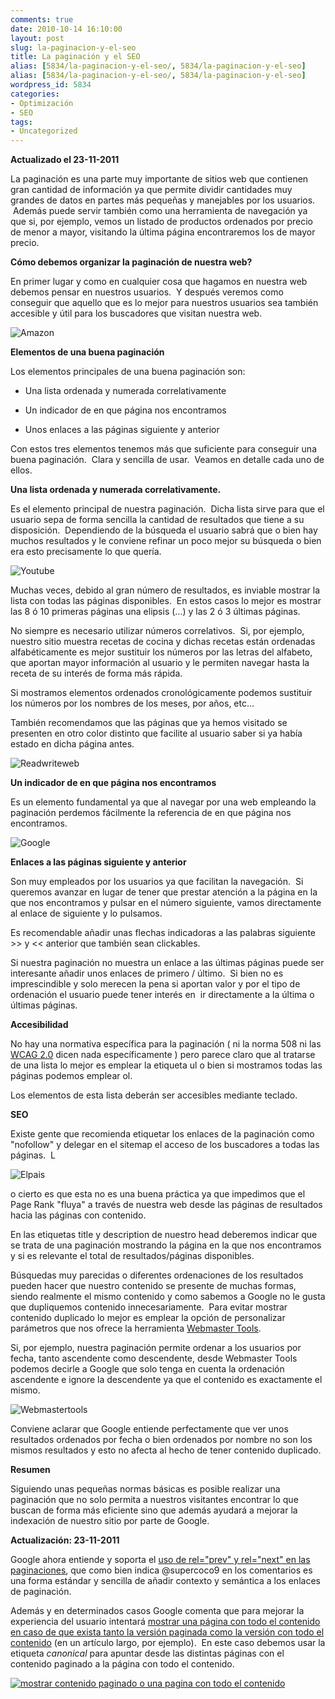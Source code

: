 ```yaml
---
comments: true
date: 2010-10-14 16:10:00
layout: post
slug: la-paginacion-y-el-seo
title: La paginación y el SEO
alias: [5834/la-paginacion-y-el-seo/, 5834/la-paginacion-y-el-seo]
alias: [5834/la-paginacion-y-el-seo/, 5834/la-paginacion-y-el-seo]
wordpress_id: 5834
categories:
- Optimización
- SEO
tags:
- Uncategorized
---
```


**Actualizado el 23-11-2011**

La paginación es una parte muy importante de sitios web que contienen gran cantidad de información ya que permite dividir cantidades muy grandes de datos en partes más pequeñas y manejables por los usuarios.  Además puede servir también como una herramienta de navegación ya que si, por ejemplo, vemos un listado de productos ordenados por precio de menor a mayor, visitando la última página encontraremos los de mayor precio.


**Cómo debemos organizar la paginación de nuestra web?**




En primer lugar y como en cualquier cosa que hagamos en nuestra web debemos pensar en nuestros usuarios.  Y después veremos como conseguir que aquello que es lo mejor para nuestros usuarios sea también accesible y útil para los buscadores que visitan nuestra web.





![Amazon](http://blog.alvareznavarro.es/images/2011/06/amazon-com-scaled600.jpg?w=300)





**Elementos de una buena paginación**







Los elementos principales de una buena paginación son:








	
  * Una lista ordenada y numerada correlativamente

	
  * Un indicador de en que página nos encontramos

	
  * Unos enlaces a las páginas siguiente y anterior


Con estos tres elementos tenemos más que suficiente para conseguir una buena paginación.  Clara y sencilla de usar.  Veamos en detalle cada uno de ellos.

**Una lista ordenada y numerada correlativamente.**

Es el elemento principal de nuestra paginación.  Dicha lista sirve para que el usuario sepa de forma sencilla la cantidad de resultados que tiene a su disposición.  Dependiendo de la búsqueda el usuario sabrá que o bien hay muchos resultados y le conviene refinar un poco mejor su búsqueda o bien era esto precisamente lo que quería.


![Youtube](http://blog.alvareznavarro.es/wp-content/uploads/2011/06/youtube-scaled600.jpg?w=300)


Muchas veces, debido al gran número de resultados, es inviable mostrar la lista con todas las páginas disponibles.  En estos casos lo mejor es mostrar las 8 ó 10 primeras páginas una elipsis (...) y las 2 ó 3 últimas páginas.

No siempre es necesario utilizar números correlativos.  Si, por ejemplo, nuestro sitio muestra recetas de cocina y dichas recetas están ordenadas alfabéticamente es mejor sustituir los números por las letras del alfabeto, que aportan mayor información al usuario y le permiten navegar hasta la receta de su interés de forma más rápida.

Si mostramos elementos ordenados cronológicamente podemos sustituir los números por los nombres de los meses, por años, etc...

También recomendamos que las páginas que ya hemos visitado se presenten en otro color distinto que facilite al usuario saber si ya había estado en dicha página antes.


![Readwriteweb](http://blog.alvareznavarro.es/wp-content/uploads/2011/06/readwriteweb-scaled600.jpg?w=300)


**Un indicador de en que página nos encontramos**

Es un elemento fundamental ya que al navegar por una web empleando la paginación perdemos fácilmente la referencia de en que página nos encontramos.


![Google](http://jorgegorka.files.wordpress.com/2010/10/google-scaled600.jpg?w=300)


**Enlaces a las páginas siguiente y anterior**

Son muy empleados por los usuarios ya que facilitan la navegación.  Si queremos avanzar en lugar de tener que prestar atención a la página en la que nos encontramos y pulsar en el número siguiente, vamos directamente al enlace de siguiente y lo pulsamos.

Es recomendable añadir unas flechas indicadoras a las palabras siguiente >> y << anterior que también sean clickables.

Si nuestra paginación no muestra un enlace a las últimas páginas puede ser interesante añadir unos enlaces de primero / último.  Si bien no es imprescindible y solo merecen la pena si aportan valor y por el tipo de ordenación el usuario puede tener interés en  ir directamente a la última o últimas páginas.

**Accesibilidad**

No hay una normativa específica para la paginación ( ni la norma 508 ni las [WCAG 2.0](http://www.w3.org/TR/WCAG20/) dicen nada específicamente ) pero parece claro que al tratarse de una lista lo mejor es emplear la etiqueta ul o bien si mostramos todas las páginas podemos emplear ol.

Los elementos de esta lista deberán ser accesibles mediante teclado.

**SEO**

Existe gente que recomienda etiquetar los enlaces de la paginación como "nofollow" y delegar en el sitemap el acceso de los buscadores a todas las páginas.  L


![Elpais](http://blog.alvareznavarro.es/wp-content/uploads/2011/06/elpais-com-scaled600.jpg?w=300)


o cierto es que esta no es una buena práctica ya que impedimos que el Page Rank "fluya" a través de nuestra web desde las páginas de resultados hacia las páginas con contenido.

En las etiquetas title y description de nuestro head deberemos indicar que se trata de una paginación mostrando la página en la que nos encontramos y si es relevante el total de resultados/páginas disponibles.

Búsquedas muy parecidas o diferentes ordenaciones de los resultados pueden hacer que nuestro contenido se presente de muchas formas, siendo realmente el mismo contenido y como sabemos a Google no le gusta que dupliquemos contenido innecesariamente.  Para evitar mostrar contenido duplicado lo mejor es emplear la opción de personalizar parámetros que nos ofrece la herramienta [Webmaster Tools](http://www.google.com/webmasters/tools/).

Si, por ejemplo, nuestra paginación permite ordenar a los usuarios por fecha, tanto ascendente como descendente, desde Webmaster Tools podemos decirle a Google que solo tenga en cuenta la ordenación ascendente e ignore la descendente ya que el contenido es exactamente el mismo.


![Webmastertools](http://jorgegorka.files.wordpress.com/2010/10/webmastertools-scaled600.jpg?w=300)


Conviene aclarar que Google entiende perfectamente que ver unos resultados ordenados por fecha o bien ordenados por nombre no son los mismos resultados y esto no afecta al hecho de tener contenido duplicado.

**Resumen**

Siguiendo unas pequeñas normas básicas es posible realizar una paginación que no solo permita a nuestros visitantes encontrar lo que buscan de forma más eficiente sino que además ayudará a mejorar la indexación de nuestro sitio por parte de Google.

**Actualización: 23-11-2011**




Google ahora entiende y soporta el [uso de rel="prev" y rel="next" en las paginaciones](http://googlewebmastercentral.blogspot.com/2011/09/pagination-with-relnext-and-relprev.html), que como bien indica @supercoco9 en los comentarios es una forma estándar y sencilla de añadir contexto y semántica a los enlaces de paginación.

Además y en determinados casos Google comenta que para mejorar la experiencia del usuario intentará [mostrar una página con todo el contenido en caso de que exista tanto la versión paginada como la versión con todo el contenido](http://googlewebmastercentral.blogspot.com/2011/09/view-all-in-search-results.html) (en un artículo largo, por ejemplo).  En este caso debemos usar la etiqueta _canonical_ para apuntar desde las distintas páginas con el contenido paginado a la página con todo el contenido.

[![mostrar contenido paginado o una pagina con todo el contenido](http://www.alvareznavarro.es/wp-content/uploads/2010/10/pagination_view_all.jpeg)](http://www.alvareznavarro.es/wp-content/uploads/2010/10/pagination_view_all.jpeg)




